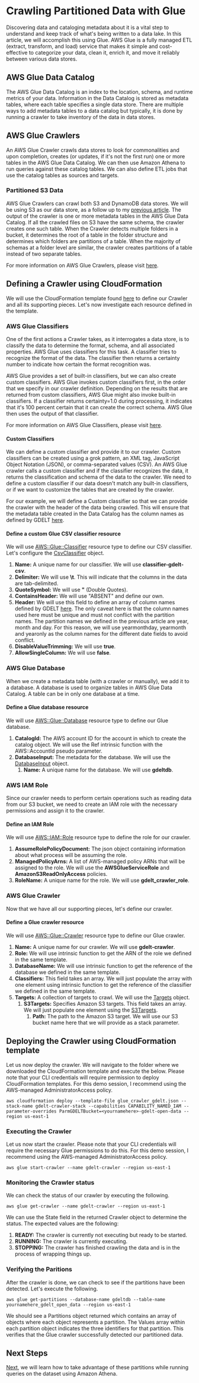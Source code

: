 # Crawling Partitioned Data with Glue

Discovering data and cataloging metadata about it is a vital step to understand and keep track of what's being written to a data lake. In this article, we will accomplish this using Glue. AWS Glue is a fully managed ETL (extract, transform, and load) service that makes it simple and cost-effective to categorize your data, clean it, enrich it, and move it reliably between various data stores.

## AWS Glue Data Catalog

The AWS Glue Data Catalog is an index to the location, schema, and runtime metrics of your data. Information in the Data Catalog is stored as metadata tables, where each table specifies a single data store. There are multiple ways to add metadata tables to a data catalog but typically, it is done by running a crawler to take inventory of the data in data stores.

## AWS Glue Crawlers

An AWS Glue Crawler crawls data stores to look for commonalities and upon completion, creates (or updates, if it's not the first run) one or more tables in the AWS Glue Data Catalog. We can then use Amazon Athena to run queries against these catalog tables. We can also define ETL jobs that use the catalog tables as sources and targets.

### Partitioned S3 Data

AWS Glue Crawlers can crawl both S3 and DynamoDB data stores. We will be using S3 as our data store, as a follow up to my [previous article](partitioning_data_on_s3.md). The output of the crawler is one or more metadata tables in the AWS Glue Data Catalog. If all the crawled files on S3 have the same schema, the crawler creates one such table. When the Crawler detects multiple folders in a bucket, it determines the root of a table in the folder structure and determines which folders are partitions of a table. When the majority of schemas at a folder level are similar, the crawler creates partitions of a table instead of two separate tables.

For more information on AWS Glue Crawlers, please visit [here](https://docs.aws.amazon.com/glue/latest/dg/add-crawler.html).

## Defining a Crawler using CloudFormation

We will use the CloudFormation template found [here](../files/templates/glue_crawler_gdelt.json) to define our Crawler and all its supporting pieces. Let's now investigate each resource defined in the template.

### AWS Glue Classifiers

One of the first actions a Crawler takes, as it interrogates a data store, is to classify the data to determine the format, schema, and all associated properties. AWS Glue uses classifiers for this task. A classifier tries to recognize the format of the data. The classifier then returns a certainty number to indicate how certain the format recognition was.

AWS Glue provides a set of built-in classifiers, but we can also create custom classifiers. AWS Glue invokes custom classifiers first, in the order that we specify in our crawler definition. Depending on the results that are returned from custom classifiers, AWS Glue might also invoke built-in classifiers. If a classifier returns certainty=1.0 during processing, it indicates that it's 100 percent certain that it can create the correct schema. AWS Glue then uses the output of that classifier.

For more information on AWS Glue Classifiers, please visit [here](https://docs.aws.amazon.com/glue/latest/dg/add-classifier.html).

#### Custom Classifiers

We can define a custom classifier and provide it to our crawler. Custom classifiers can be created using a grok pattern, an XML tag, JavaScript Object Notation (JSON), or comma-separated values (CSV). An AWS Glue crawler calls a custom classifier and if the classifier recognizes the data, it returns the classification and schema of the data to the crawler. We need to define a custom classifier if our data doesn't match any built-in classifiers, or if we want to customize the tables that are created by the crawler. 

For our example, we will define a Custom classifier so that we can provide the crawler with the header of the data being crawled. This will ensure that the metadata table created in the Data Catalog has the column names as defined by GDELT [here](http://data.gdeltproject.org/documentation/GDELT-Data_Format_Codebook.pdf).

#### Define a custom Glue CSV classifier resource

We will use [AWS::Glue::Classifier](https://docs.aws.amazon.com/AWSCloudFormation/latest/UserGuide/aws-resource-glue-classifier.html) resource type to define our CSV classifier. Let's configure the [CsvClassifier](https://docs.aws.amazon.com/AWSCloudFormation/latest/UserGuide/aws-properties-glue-classifier-csvclassifier.html) object.

1.  **Name:** A unique name for our classifier. We will use **classifier-gdelt-csv**.
1.  **Delimiter:** We will use **\t**. This will indicate that the columns in the data are tab-delimited.
1.  **QuoteSymbol:** We will use **"** (Double Quotes).
1.  **ContainsHeader:** We will use "ABSENT" and define our own.
1.  **Header:** We will use this field to define an array of column names defined by GDELT [here](http://data.gdeltproject.org/documentation/GDELT-Data_Format_Codebook.pdf). The only caveat here is that the column names used here must be unique and must not conflict with the partition names. The partition names we defined in the previous article are year, month and day. For this reason, we will use yearmonthday, yearmonth and yearonly as the column names for the different date fields to avoid conflict.
1.  **DisableValueTrimming:** We will use **true**.
1.  **AllowSingleColumn:** We will use **false**.

### AWS Glue Database

When we create a metadata table (with a crawler or manually), we add it to a database. A database is used to organize tables in AWS Glue Data Catalog. A table can be in only one database at a time.

#### Define a Glue database resource

We will use [AWS::Glue::Database](https://docs.aws.amazon.com/AWSCloudFormation/latest/UserGuide/aws-resource-glue-database.html) resource type to define our Glue database.

1.  **CatalogId:** The AWS account ID for the account in which to create the catalog object. We will use the Ref intrinsic function with the AWS::AccountId pseudo parameter.
1.  **DatabaseInput:** The metadata for the database. We will use the [DatabaseInput](https://docs.aws.amazon.com/AWSCloudFormation/latest/UserGuide/aws-properties-glue-database-databaseinput.html) object.
    1. **Name:** A unique name for the database. We will use **gdeltdb**.

### AWS IAM Role

Since our crawler needs to perform certain operations such as reading data from our S3 bucket, we need to create an IAM role with the necessary permissions and assign it to the crawler.

#### Define an IAM Role

We will use [AWS::IAM::Role](https://docs.aws.amazon.com/AWSCloudFormation/latest/UserGuide/aws-resource-iam-role.html) resource type to define the role for our crawler.

1.  **AssumeRolePolicyDocument:** The json object containing information about what process will be assuming the role.
1.  **ManagedPolicyArns:** A list of AWS-managed policy ARNs that will be assigned to the role. We will use the **AWSGlueServiceRole** and **AmazonS3ReadOnlyAccess** policies.
1.  **RoleName:** A unique name for the role. We will use **gdelt_crawler_role**.

### AWS Glue Crawler

Now that we have all our supporting pieces, let's define our crawler.

#### Define a Glue crawler resource

We will use [AWS::Glue::Crawler](https://docs.aws.amazon.com/AWSCloudFormation/latest/UserGuide/aws-resource-glue-crawler.html) resource type to define our Glue crawler.

1.  **Name:** A unique name for our crawler. We will use **gdelt-crawler**.
1.  **Role:** We will use intrinsic function to get the ARN of the role we defined in the same template.
1.  **DatabaseName:** We will use intrinsic function to get the reference of the database we defined in the same template.
1.  **Classifiers:** This field takes an array. We will just populate the array with one element using intrinsic function to get the reference of the classifier we defined in the same template.
1.  **Targets:** A collection of targets to crawl. We will use the [Targets](https://docs.aws.amazon.com/AWSCloudFormation/latest/UserGuide/aws-properties-glue-crawler-targets.html) object.
    1.  **S3Targets:** Specifies Amazon S3 targets. This field takes an array. We will just populate one element using the [S3Targets](https://docs.aws.amazon.com/AWSCloudFormation/latest/UserGuide/aws-properties-glue-crawler-s3target.html).
        1.  **Path:** The path to the Amazon S3 target. We will use our S3 bucket name here that we will provide as a stack parameter.

## Deploying the Crawler using CloudFormation template

Let us now deploy the crawler. We will navigate to the folder where we downloaded the CloudFormation template and execute the below. Please note that your CLI credentials will require permission to deploy CloudFormation templates. For this demo session, I recommend using the AWS-managed AdministratorAccess policy.
```
aws cloudformation deploy --template-file glue_crawler_gdelt.json --stack-name gdelt-crawler-stack --capabilities CAPABILITY_NAMED_IAM --parameter-overrides ParmGDELTBucket=<yournamehere>-gdelt-open-data --region us-east-1
```

### Executing the Crawler

Let us now start the crawler. Please note that your CLI credentials will require the necessary Glue permissions to do this. For this demo session, I recommend using the AWS-managed AdministratorAccess policy.

```
aws glue start-crawler --name gdelt-crawler --region us-east-1
```

### Monitoring the Crawler status

We can check the status of our crawler by executing the following.
```
aws glue get-crawler --name gdelt-crawler --region us-east-1
```
We can use the State field in the returned Crawler object to determine the status. The expected values are the following:
1.  **READY:** The crawler is currently not executing but ready to be started.
1.  **RUNNING:** The crawler is currently executing.
1.  **STOPPING:** The crawler has finished crawling the data and is in the process of wrapping things up.

### Verifying the Paritions

After the crawler is done, we can check to see if the partitions have been detected. Let's execute the following.
```
aws glue get-partitions --database-name gdeltdb --table-name yournamehere_gdelt_open_data --region us-east-1
```
We should see a Partitions object returned which contains an array of objects where each object represents a partition. The Values array within each partition object indicates the three identifiers for that partition. This verifies that the Glue crawler successfully detected our partitioned data.

## Next Steps

[Next](querying_partitioned_data_with_athena.md), we will learn how to take advantage of these partitions while running queries on the dataset using Amazon Athena.